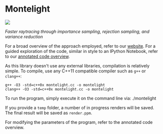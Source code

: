 Montelight
==========

![](http://smerity.com/montelight-cpp/img/montage_passes_annotated.png)

*Faster raytracing through importance sampling, rejection sampling, and variance reduction*

For a broad overview of the approach employed, refer to our [website](http://smerity.com/montelight-cpp/).
For a guided exploration of the code, similar in style to an IPython Notebook, refer to our [annotated code overview](http://smerity.com/montelight-cpp/code_overview.html).

As this library doesn't use any external libraries, compilation is relatively simple.
To compile, use any C++11 compatible compiler such as `g++` or `clang++`:

    g++ -O3 -std=c++0x montelight.cc -o montelight
    clang++ -O3 -std=c++0x montelight.cc -o montelight

To run the program, simply execute it on the command line via:
    ./montelight

If you provide a `temp` folder, a number of in progress renders will be saved.
The final result will be saved as `render.ppm`.

For modifying the parameters of the program, refer to the annotated code overview.
